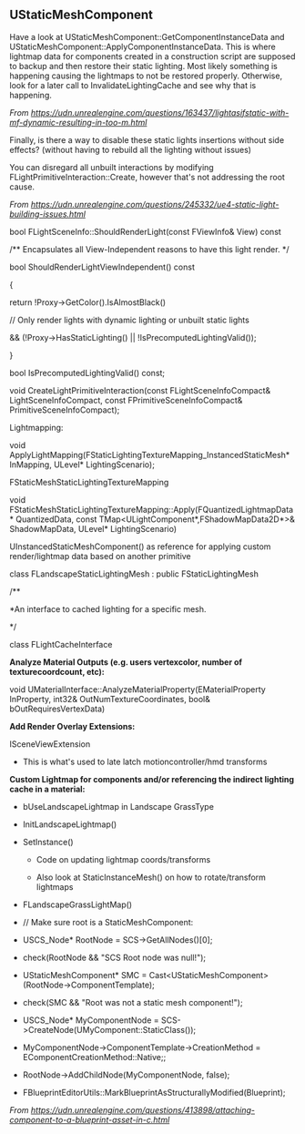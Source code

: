 ## UStaticMeshComponent

Have a look at UStaticMeshComponent::GetComponentInstanceData and UStaticMeshComponent::ApplyComponentInstanceData. This is where lightmap data for components created in a construction script are supposed to backup and then restore their static lighting. Most likely something is happening causing the lightmaps to not be restored properly. Otherwise, look for a later call to InvalidateLightingCache and see why that is happening.

*From <https://udn.unrealengine.com/questions/163437/lightasifstatic-with-mf-dynamic-resulting-in-too-m.html>*

Finally, is there a way to disable these static lights insertions without side effects? (without having to rebuild all the lighting without issues)

You can disregard all unbuilt interactions by modifying FLightPrimitiveInteraction::Create, however that's not addressing the root cause.

*From <https://udn.unrealengine.com/questions/245332/ue4-static-light-building-issues.html>*

bool FLightSceneInfo::ShouldRenderLight(const FViewInfo& View) const

/\*\* Encapsulates all View-Independent reasons to have this light render. \*/

bool ShouldRenderLightViewIndependent() const

{

return !Proxy->GetColor().IsAlmostBlack()

// Only render lights with dynamic lighting or unbuilt static lights

&& (!Proxy->HasStaticLighting() || !IsPrecomputedLightingValid());

}

bool IsPrecomputedLightingValid() const;

void CreateLightPrimitiveInteraction(const FLightSceneInfoCompact& LightSceneInfoCompact, const FPrimitiveSceneInfoCompact& PrimitiveSceneInfoCompact);

Lightmapping:

void ApplyLightMapping(FStaticLightingTextureMapping_InstancedStaticMesh\* InMapping, ULevel\* LightingScenario);

FStaticMeshStaticLightingTextureMapping

void FStaticMeshStaticLightingTextureMapping::Apply(FQuantizedLightmapData\* QuantizedData, const TMap&lt;ULightComponent\*,FShadowMapData2D\*>& ShadowMapData, ULevel\* LightingScenario)

UInstancedStaticMeshComponent() as reference for applying custom render/lightmap data based on another primitive

class FLandscapeStaticLightingMesh : public FStaticLightingMesh

/\*\*

\*An interface to cached lighting for a specific mesh.

\*/

class FLightCacheInterface

**Analyze Material Outputs (e.g. users vertexcolor, number of texturecoordcount, etc):**

void UMaterialInterface::AnalyzeMaterialProperty(EMaterialProperty InProperty, int32& OutNumTextureCoordinates, bool& bOutRequiresVertexData)

**Add Render Overlay Extensions:**

ISceneViewExtension

- This is what's used to late latch motioncontroller/hmd transforms

**Custom Lightmap for components and/or referencing the indirect lighting cache in a material:**

- bUseLandscapeLightmap in Landscape GrassType

- InitLandscapeLightmap()

- SetInstance()

  - Code on updating lightmap coords/transforms

  - Also look at StaticInstanceMesh() on how to rotate/transform lightmaps

- FLandscapeGrassLightMap()


- // Make sure root is a StaticMeshComponent:

- USCS_Node\* RootNode = SCS->GetAllNodes()\[0];

- check(RootNode && "SCS Root node was null!");

- UStaticMeshComponent\* SMC = Cast&lt;UStaticMeshComponent>(RootNode->ComponentTemplate);

- check(SMC && "Root was not a static mesh component!");

- USCS_Node\* MyComponentNode = SCS->CreateNode(UMyComponent::StaticClass());

- MyComponentNode->ComponentTemplate->CreationMethod = EComponentCreationMethod::Native;;

- RootNode->AddChildNode(MyComponentNode, false);

- FBlueprintEditorUtils::MarkBlueprintAsStructurallyModified(Blueprint);

*From <https://udn.unrealengine.com/questions/413898/attaching-component-to-a-blueprint-asset-in-c.html>*
